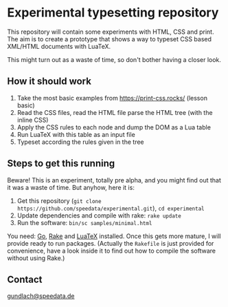 # Experimental typesetting repository

This repository will contain some experiments with HTML, CSS and print.
The aim is to create a prototype that shows a way to typeset CSS based XML/HTML documents with LuaTeX.

This might turn out as a waste of time, so don't bother having a closer look.

## How it should work

1. Take the most basic examples from https://print-css.rocks/ (lesson basic)
1. Read the CSS files, read the HTML file parse the HTML tree (with the inline CSS)
1. Apply the CSS rules to each node and dump the DOM as a Lua table
1. Run LuaTeX with this table as an input file
1. Typeset according the rules given in the tree


## Steps to get this running

Beware! This is an experiment, totally pre alpha, and you might find out that it was a waste of time. But anyhow, here it is:

1. Get this repository (`git clone https://github.com/speedata/experimental.git`), `cd experimental`
1. Update dependencies and compile with rake: `rake update`
1. Run the software: `bin/sc samples/minimal.html`

You need: [Go](https://golang.org/), [Rake](https://github.com/ruby/rake) and [LuaTeX](https://www.tug.org/texlive/) installed. Once this gets more mature, I will provide ready to run packages. (Actually the `Rakefile` is just provided for convenience, have a look inside it to find out how to compile the software without using Rake.)


## Contact

gundlach@speedata.de

